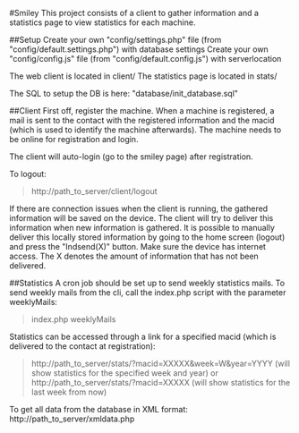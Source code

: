 #Smiley
This project consists of a client to gather information and a statistics page to view statistics for each machine.

##Setup
Create your own "config/settings.php" file (from "config/default.settings.php") with database settings
Create your own "config/config.js" file (from "config/default.config.js") with serverlocation

The web client is located in client/
The statistics page is located in stats/

The SQL to setup the DB is here: "database/init_database.sql"

##Client
First off, register the machine. When a machine is registered, a mail is sent to the contact with the registered information and the macid (which is used to identify the machine afterwards).
The machine needs to be online for registration and login.

The client will auto-login (go to the smiley page) after registration.

To logout:
> http://path_to_server/client/logout

If there are connection issues when the client is running, the gathered information will be saved on the device.
The client will try to deliver this information when new information is gathered.
It is possible to manually deliver this locally stored information by going to the home screen (logout) and press the "Indsend(X)" button. Make sure the device has internet access.
The X denotes the amount of information that has not been delivered.

##Statistics
A cron job should be set up to send weekly statistics mails.
To send weekly mails from the cli, call the index.php script with the parameter weeklyMails:
> index.php weeklyMails

Statistics can be accessed through a link for a specified macid (which is delivered to the contact at registration):
> http://path_to_server/stats/?macid=XXXXX&week=W&year=YYYY  (will show statistics for the specified week and year)
or
> http://path_to_server/stats/?macid=XXXXX    (will show statistics for the last week from now)

To get all data from the database in XML format:
http://path_to_server/xmldata.php
